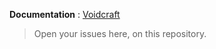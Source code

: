 **Documentation** : [Voidcraft](https://wiki.archcraft.io/docs/other-distro/voidcraft)

> Open your issues here, on this repository.
